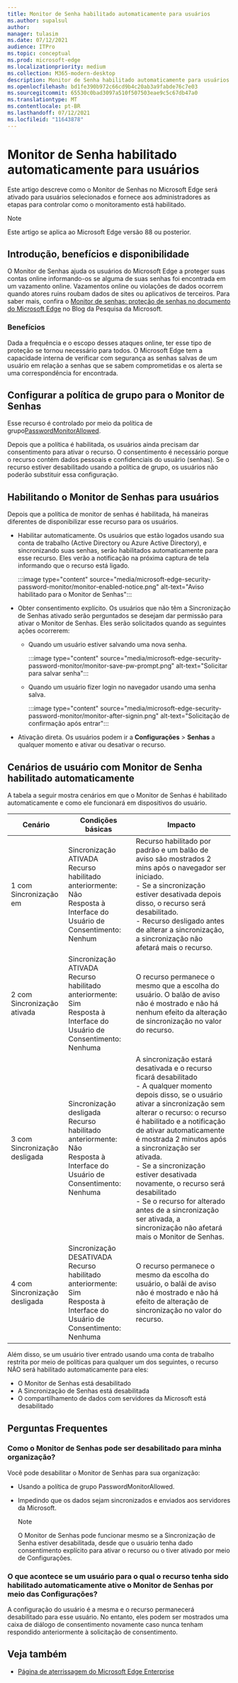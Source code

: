 ```yaml
---
title: Monitor de Senha habilitado automaticamente para usuários
ms.author: supalsul
author:
manager: tulasim
ms.date: 07/12/2021
audience: ITPro
ms.topic: conceptual
ms.prod: microsoft-edge
ms.localizationpriority: medium
ms.collection: M365-modern-desktop
description: Monitor de Senha habilitado automaticamente para usuários
ms.openlocfilehash: bd1fe390b972c66cd9b4c20ab3a9fabde76c7e03
ms.sourcegitcommit: 65530c0bad3097a510f507503eae9c5c67db47a0
ms.translationtype: MT
ms.contentlocale: pt-BR
ms.lasthandoff: 07/12/2021
ms.locfileid: "11643878"
---
```

# <a name="password-monitor-auto-enabled-for-users"></a>Monitor de Senha habilitado automaticamente para usuários

Este artigo descreve como o Monitor de Senhas no Microsoft Edge será ativado para usuários selecionados e fornece aos administradores as etapas para controlar como o monitoramento está habilitado.

> [!NOTE]
> Este artigo se aplica ao Microsoft Edge versão 88 ou posterior.

## <a name="introduction-benefits-and-availability"></a>Introdução, benefícios e disponibilidade

O Monitor de Senhas ajuda os usuários do Microsoft Edge a proteger suas contas online informando-os se alguma de suas senhas foi encontrada em um vazamento online. Vazamentos online ou violações de dados ocorrem quando atores ruins roubam dados de sites ou aplicativos de terceiros. Para saber mais, confira o [Monitor de senhas: proteção de senhas no documento do Microsoft Edge](https://www.microsoft.com/research/blog/password-monitor-safeguarding-passwords-in-microsoft-edge/) no Blog da Pesquisa da Microsoft.

### <a name="benefits"></a>Benefícios

Dada a frequência e o escopo desses ataques online, ter esse tipo de proteção se tornou necessário para todos. O Microsoft Edge tem a capacidade interna de verificar com segurança as senhas salvas de um usuário em relação a senhas que se sabem comprometidas e os alerta se uma correspondência for encontrada.  

## <a name="configure-group-policy-for-password-monitor"></a>Configurar a política de grupo para o Monitor de Senhas

Esse recurso é controlado por meio da política de grupo[PasswordMonitorAllowed](./microsoft-edge-policies.md#passwordmonitorallowed).

Depois que a política é habilitada, os usuários ainda precisam dar consentimento para ativar o recurso. O consentimento é necessário porque o recurso contém dados pessoais e confidenciais do usuário (senhas). Se o recurso estiver desabilitado usando a política de grupo, os usuários não poderão substituir essa configuração.  

## <a name="enabling-password-monitor-for-users"></a>Habilitando o Monitor de Senhas para usuários

Depois que a política de monitor de senhas é habilitada, há maneiras diferentes de disponibilizar esse recurso para os usuários.

- Habilitar automaticamente. Os usuários que estão logados usando sua conta de trabalho (Active Directory ou Azure Active Directory), e sincronizando suas senhas, serão habilitados automaticamente para esse recurso. Eles verão a notificação na próxima captura de tela informando que o recurso está ligado.

  :::image type="content" source="media/microsoft-edge-security-password-monitor/monitor-enabled-notice.png" alt-text="Aviso habilitado para o Monitor de Senhas":::

-  Obter consentimento explícito. Os usuários que não têm a Sincronização de Senhas ativado serão perguntados se desejam dar permissão para ativar o Monitor de Senhas. Eles serão solicitados quando as seguintes ações ocorrerem:
   - Quando um usuário estiver salvando uma nova senha.
 
     :::image type="content" source="media/microsoft-edge-security-password-monitor/monitor-save-pw-prompt.png" alt-text="Solicitar para salvar senha":::

   - Quando um usuário fizer login no navegador usando uma senha salva.
  
     :::image type="content" source="media/microsoft-edge-security-password-monitor/monitor-after-signin.png" alt-text="Solicitação de confirmação após entrar":::
   
- Ativação direta. Os usuários podem ir a **Configurações** > **Senhas** a qualquer momento e ativar ou desativar o recurso.

## <a name="user-scenarios-with-password-monitor-auto-enabled"></a>Cenários de usuário com Monitor de Senha habilitado automaticamente

A tabela a seguir mostra cenários em que o Monitor de Senhas é habilitado automaticamente e como ele funcionará em dispositivos do usuário.

| Cenário | Condições básicas | Impacto |
|--|--|--|
| 1 com Sincronização em | Sincronização ATIVADA<br>Recurso habilitado anteriormente: Não<br>Resposta à Interface do Usuário de Consentimento: Nenhum | Recurso habilitado por padrão e um balão de aviso são mostrados 2 mins após o navegador ser iniciado.<br>- Se a sincronização estiver desativada depois disso, o recurso será desabilitado.<br>- Recurso desligado antes de alterar a sincronização, a sincronização não afetará mais o recurso.   |
| 2 com Sincronização ativada | Sincronização ATIVADA<br>Recurso habilitado anteriormente: Sim<br>Resposta à Interface do Usuário de Consentimento: Nenhuma | O recurso permanece o mesmo que a escolha do usuário.  O balão de aviso não é mostrado e não há nenhum efeito da alteração de sincronização no valor do recurso.|
| 3 com Sincronização desligada | Sincronização desligada<br>Recurso habilitado anteriormente: Não<br>Resposta à Interface do Usuário de Consentimento: Nenhuma | A sincronização estará desativada e o recurso ficará desabilitado<br>- A qualquer momento depois disso, se o usuário ativar a sincronização sem alterar o recurso: o recurso é habilitado e a notificação de ativar automaticamente é mostrada 2 minutos após a sincronização ser ativada. <br> - Se a sincronização estiver desativada novamente, o recurso será desabilitado <br>- Se o recurso for alterado antes de a sincronização ser ativada, a sincronização não afetará mais o Monitor de Senhas.  |  
| 4 com Sincronização desligada | Sincronização DESATIVADA<br>Recurso habilitado anteriormente: Sim<br>Resposta à Interface do Usuário de Consentimento: Nenhuma | O recurso permanece o mesmo da escolha do usuário, o balãi de aviso não é mostrado e não há efeito de alteração de sincronização no valor do recurso.  |

Além disso, se um usuário tiver entrado usando uma conta de trabalho restrita por meio de políticas para qualquer um dos seguintes, o recurso NÃO será habilitado automaticamente para eles:

- O Monitor de Senhas está desabilitado  
- A Sincronização de Senhas está desabilitada
- O compartilhamento de dados com servidores da Microsoft está desabilitado

## <a name="frequently-asked-questions"></a>Perguntas Frequentes

### <a name="how-can-password-monitor-be-disabled-for-my-organization"></a>Como o Monitor de Senhas pode ser desabilitado para minha organização?

Você pode desabilitar o Monitor de Senhas para sua organização:
- Usando a política de grupo PasswordMonitorAllowed.
- Impedindo que os dados sejam sincronizados e enviados aos servidores da Microsoft.

  > [!NOTE]
  > O Monitor de Senhas pode funcionar mesmo se a Sincronização de Senha estiver desabilitada, desde que o usuário tenha dado consentimento explícito para ativar o recurso ou o tiver ativado por meio de Configurações.

### <a name="what-happens-if-a-user-for-whom-the-feature-has-been-auto-enabled-turns-password-monitor-off-via-settings"></a>O que acontece se um usuário para o qual o recurso tenha sido habilitado automaticamente ative o Monitor de Senhas por meio das Configurações?

A configuração do usuário é a mesma e o recurso permanecerá desabilitado para esse usuário. No entanto, eles podem ser mostrados uma caixa de diálogo de consentimento novamente caso nunca tenham respondido anteriormente à solicitação de consentimento.

## <a name="see-also"></a>Veja também

- [Página de aterrissagem do Microsoft Edge Enterprise](https://aka.ms/EdgeEnterprise)